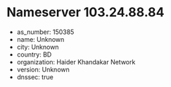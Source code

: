 # Nameserver 103.24.88.84

* as_number: 150385
* name: Unknown
* city: Unknown
* country: BD
* organization: Haider Khandakar Network
* version: Unknown
* dnssec: true

